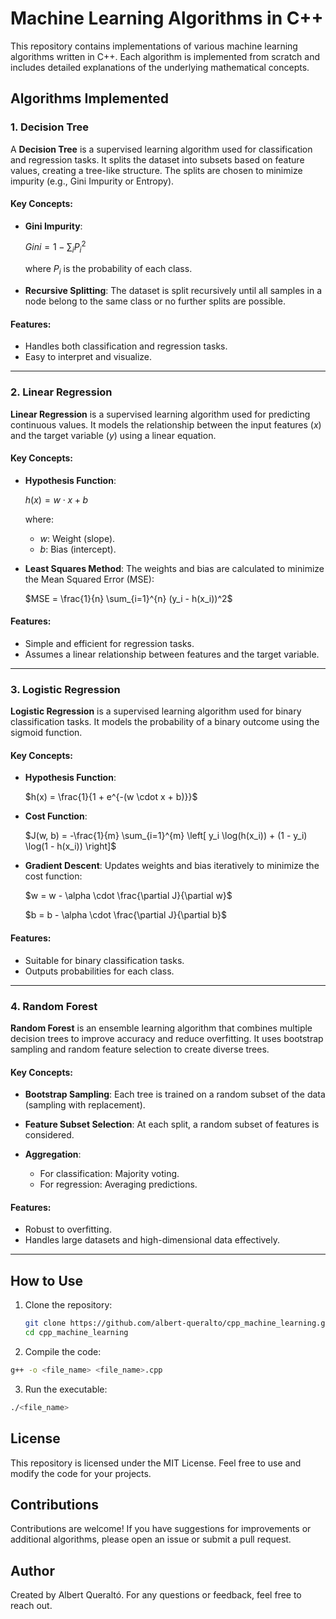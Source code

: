 # Machine Learning Algorithms in C++

This repository contains implementations of various machine learning algorithms written in C++. Each algorithm is implemented from scratch and includes detailed explanations of the underlying mathematical concepts.

## Algorithms Implemented

### 1. Decision Tree
A **Decision Tree** is a supervised learning algorithm used for classification and regression tasks. It splits the dataset into subsets based on feature values, creating a tree-like structure. The splits are chosen to minimize impurity (e.g., Gini Impurity or Entropy).

#### Key Concepts:
- **Gini Impurity**:

  $Gini = 1 - \sum_{i} P_i^2$
  
  where $P_i$ is the probability of each class.

- **Recursive Splitting**:
  The dataset is split recursively until all samples in a node belong to the same class or no further splits are possible.

#### Features:
- Handles both classification and regression tasks.
- Easy to interpret and visualize.

---

### 2. Linear Regression
**Linear Regression** is a supervised learning algorithm used for predicting continuous values. It models the relationship between the input features ($x$) and the target variable ($y$) using a linear equation.

#### Key Concepts:
- **Hypothesis Function**:

  $h(x) = w \cdot x + b$
  
  where:
  - $w$: Weight (slope).
  - $b$: Bias (intercept).

- **Least Squares Method**:
  The weights and bias are calculated to minimize the Mean Squared Error (MSE):
  
  $MSE = \frac{1}{n} \sum_{i=1}^{n} (y_i - h(x_i))^2$

#### Features:
- Simple and efficient for regression tasks.
- Assumes a linear relationship between features and the target variable.

---

### 3. Logistic Regression
**Logistic Regression** is a supervised learning algorithm used for binary classification tasks. It models the probability of a binary outcome using the sigmoid function.

#### Key Concepts:
- **Hypothesis Function**:
  
  $h(x) = \frac{1}{1 + e^{-(w \cdot x + b)}}$

- **Cost Function**:
  
  $J(w, b) = -\frac{1}{m} \sum_{i=1}^{m} \left[ y_i \log(h(x_i)) + (1 - y_i) \log(1 - h(x_i)) \right]$

- **Gradient Descent**:
  Updates weights and bias iteratively to minimize the cost function:
  
  $w = w - \alpha \cdot \frac{\partial J}{\partial w}$
  
  $b = b - \alpha \cdot \frac{\partial J}{\partial b}$

#### Features:
- Suitable for binary classification tasks.
- Outputs probabilities for each class.

---

### 4. Random Forest
**Random Forest** is an ensemble learning algorithm that combines multiple decision trees to improve accuracy and reduce overfitting. It uses bootstrap sampling and random feature selection to create diverse trees.

#### Key Concepts:
- **Bootstrap Sampling**:
  Each tree is trained on a random subset of the data (sampling with replacement).

- **Feature Subset Selection**:
  At each split, a random subset of features is considered.

- **Aggregation**:
  - For classification: Majority voting.
  - For regression: Averaging predictions.

#### Features:
- Robust to overfitting.
- Handles large datasets and high-dimensional data effectively.

---

## How to Use
1. Clone the repository:
   ```bash
   git clone https://github.com/albert-queralto/cpp_machine_learning.git
   cd cpp_machine_learning
   ```
2. Compile the code:
  ```bash
  g++ -o <file_name> <file_name>.cpp
  ```
3. Run the executable:
  ```bash
  ./<file_name>
  ```
## License
This repository is licensed under the MIT License. Feel free to use and modify the code for your projects.

## Contributions
Contributions are welcome! If you have suggestions for improvements or additional algorithms, please open an issue or submit a pull request.

## Author
Created by Albert Queraltó. For any questions or feedback, feel free to reach out.
